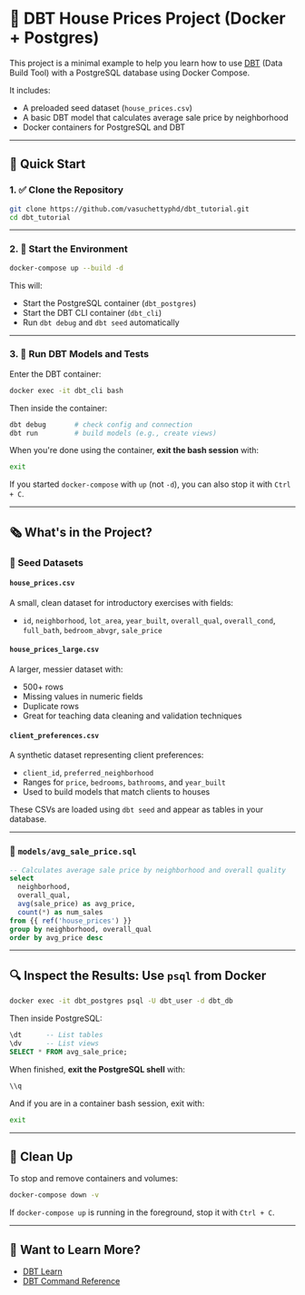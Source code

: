 # 🏡 DBT House Prices Project (Docker + Postgres)

This project is a minimal example to help you learn how to use [DBT](https://www.getdbt.com/) (Data Build Tool) with a PostgreSQL database using Docker Compose.

It includes:
- A preloaded seed dataset (`house_prices.csv`)
- A basic DBT model that calculates average sale price by neighborhood
- Docker containers for PostgreSQL and DBT

---

## 🚀 Quick Start

### 1. ✅ Clone the Repository

```bash
git clone https://github.com/vasuchettyphd/dbt_tutorial.git
cd dbt_tutorial
```

---

### 2. 🐳 Start the Environment

```bash
docker-compose up --build -d
```

This will:
- Start the PostgreSQL container (`dbt_postgres`)
- Start the DBT CLI container (`dbt_cli`)
- Run `dbt debug` and `dbt seed` automatically

---

### 3. 🧪 Run DBT Models and Tests

Enter the DBT container:

```bash
docker exec -it dbt_cli bash
```

Then inside the container:

```bash
dbt debug       # check config and connection
dbt run         # build models (e.g., create views)
```

When you're done using the container, **exit the bash session** with:

```bash
exit
```

If you started `docker-compose` with `up` (not `-d`), you can also stop it with `Ctrl + C`.

---

## 🗞 What's in the Project?

### 📂 Seed Datasets

#### `house_prices.csv`
A small, clean dataset for introductory exercises with fields:
- `id`, `neighborhood`, `lot_area`, `year_built`, `overall_qual`, `overall_cond`, `full_bath`, `bedroom_abvgr`, `sale_price`

#### `house_prices_large.csv`
A larger, messier dataset with:
- 500+ rows
- Missing values in numeric fields
- Duplicate rows
- Great for teaching data cleaning and validation techniques

#### `client_preferences.csv`
A synthetic dataset representing client preferences:
- `client_id`, `preferred_neighborhood`
- Ranges for `price`, `bedrooms`, `bathrooms`, and `year_built`
- Used to build models that match clients to houses

These CSVs are loaded using `dbt seed` and appear as tables in your database.

---

### 📂 `models/avg_sale_price.sql`

```sql
-- Calculates average sale price by neighborhood and overall quality
select
  neighborhood,
  overall_qual,
  avg(sale_price) as avg_price,
  count(*) as num_sales
from {{ ref('house_prices') }}
group by neighborhood, overall_qual
order by avg_price desc
```

---

## 🔍 Inspect the Results: Use `psql` from Docker

```bash
docker exec -it dbt_postgres psql -U dbt_user -d dbt_db
```

Then inside PostgreSQL:

```sql
\dt      -- List tables
\dv      -- List views
SELECT * FROM avg_sale_price;
```

When finished, **exit the PostgreSQL shell** with:

```sql
\\q
```

And if you are in a container bash session, exit with:

```bash
exit
```

---

## 🔌 Clean Up

To stop and remove containers and volumes:

```bash
docker-compose down -v
```

If `docker-compose up` is running in the foreground, stop it with `Ctrl + C`.

---

## 🧠 Want to Learn More?

- [DBT Learn](https://docs.getdbt.com/docs/introduction)
- [DBT Command Reference](https://docs.getdbt.com/reference/dbt-commands)
